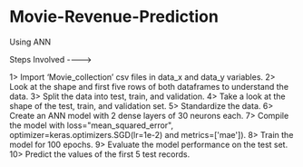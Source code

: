 # Movie-Revenue-Prediction
Using ANN


Steps Involved ---->

1>   Import ‘Movie_collection’ csv files in data_x and data_y variables.
2>   Look at the shape and first five rows of both dataframes to understand the data.
3>   Split the data into test, train, and validation.
4>   Take a look at the shape of the test, train, and validation set.
5>   Standardize the data.
6>   Create an ANN model with 2 dense layers of 30 neurons each.
7>   Compile the model with loss="mean_squared_error", optimizer=keras.optimizers.SGD(lr=1e-2) and metrics=['mae']).
8>   Train the model for 100 epochs.
9>   Evaluate the model performance on the test set.
10>  Predict the values of the first 5 test records.
